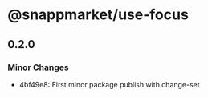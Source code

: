 # @snappmarket/use-focus

## 0.2.0
### Minor Changes

- 4bf49e8: First minor package publish with change-set
